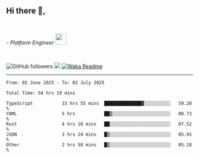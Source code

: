 <h2>Hi there  👋,</h2> </br>

<p><em>- Platform Engineer <img src="https://media.giphy.com/media/WUlplcMpOCEmTGBtBW/giphy.gif" width="30"> 
</em></p></br>


<!--[![Linkedin: prandogabriel](https://img.shields.io/badge/-prandogabriel-blue?style=flat-square&logo=Linkedin&logoColor=white&link=https://www.linkedin.com/in/prandogabriel/)](https://www.linkedin.com/in/prandogabriel)-->
![GitHub followers](https://img.shields.io/github/followers/prandogabriel?label=Follow&style=social)
![](https://komarev.com/ghpvc/?username=prandogabriel)
[![Waka Readme](https://github.com/prandogabriel/prandogabriel/actions/workflows/update-stats.yml.yml/badge.svg)](https://github.com/prandogabriel/prandogabriel/actions/workflows/update-stats.yml.yml)

---

<!--START_SECTION:waka-->

```golang
From: 02 June 2025 - To: 02 July 2025

Total Time: 54 hrs 19 mins

TypeScript           33 hrs 55 mins  ██████████████▓░░░░░░░░░░   59.20 %
YAML                 5 hrs           ██▒░░░░░░░░░░░░░░░░░░░░░░   08.73 %
Rust                 4 hrs 18 mins   ██░░░░░░░░░░░░░░░░░░░░░░░   07.52 %
JSON                 3 hrs 24 mins   █▒░░░░░░░░░░░░░░░░░░░░░░░   05.95 %
Other                2 hrs 58 mins   █▒░░░░░░░░░░░░░░░░░░░░░░░   05.18 %
```

<!--END_SECTION:waka-->
